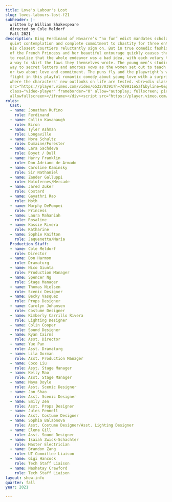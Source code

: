 ```yaml
---
title: Love's Labour's Lost
slug: loves-labours-lost-f21
subheader: |-
  written by William Shakespeare
  directed by Cole Meldorf
  Fall 2021
description: King Ferdinand of Navarre’s “no fun” edict mandates scholarly endeavors,
  quiet contemplation and complete commitment to chastity for three entire years.
  His closest courtiers reluctantly sign on. But in true comedic fashion the arrival
  of the French Princess and her beautiful entourage quickly causes the would-be scholars
  to realize that the whole endeavor was a bad idea, with each votary trying to find
  a way to skirt the laws they themselves wrote. The young men’s studies soon give
  way to secret letters and amorous vows as the women set out to teach the men a thing
  or two about love and commitment. The puns fly and the playwright’s wordplay take
  flight in this playful romantic comedy about young love with a surprising conclusion
  where the characters' new outlooks on life are tested. <br><div class="video-player-wrapper"><iframe
  src="https://player.vimeo.com/video/653270391?h=7d9911e5af&byline=0&portrait=0"
  class="video-player" frameborder="0" allow="autoplay; fullscreen; picture-in-picture"
  allowfullscreen></iframe></div><script src="https://player.vimeo.com/api/player.js"></script>
roles:
  Cast:
  - name: Jonathan Rufino
    role: Ferdinand
  - name: Collin Kavanaugh
    role: Biron
  - name: Tyler Ashman
    role: Longaville
  - name: Nora Schultz
    role: Dumaine/Forester
  - name: Lara Sachdeva
    role: Boyet / Dull
  - name: Harry Franklin
    role: Don Adriano de Armado
  - name: Caroline Kaminsky
    role: Sir Nathaniel
  - name: Zander Galluppi
    role: Holofernes/Mercade
  - name: Jared Zuker
    role: Costard
  - name: Gayathri Rao
    role: Moth
  - name: Murphy DePompei
    role: Princess
  - name: Laura Mahaniah
    role: Rosaline
  - name: Kassie Rivera
    role: Katharine
  - name: Sophie Knifton
    role: Jaquenetta/Maria
  Production Staff:
  - name: Cole Meldorf
    role: Director
  - name: Don Harmon
    role: Dramaturg
  - name: Nico Giunta
    role: Production Manager
  - name: Spencer Ng
    role: Stage Manager
  - name: Thomas Nielsen
    role: Scenic Designer
  - name: Becky Vasquez
    role: Props Designer
  - name: Carolyn Johansen
    role: Costume Designer
  - name: Kimberly Carrillo Rivera
    role: Lighting Designer
  - name: Colin Cooper
    role: Sound Designer
  - name: Ryan Cairns
    role: Asst. Director
  - name: Yue Pan
    role: Asst. Dramaturg
  - name: Lila Gorman
    role: Asst. Production Manager
  - name: Coco Liu
    role: Asst. Stage Manager
  - name: Kelly Mao
    role: Asst. Stage Manager
  - name: Maya Doyle
    role: Asst. Scenic Designer
  - name: Jon Shao
    role: Asst. Scenic Designer
  - name: Emily Zen
    role: Asst. Props Designer
  - name: Jules Fennell
    role: Asst. Costume Designer
  - name: Sophia Balabnova
    role: Asst. Costume Designer/Asst. Lighting Designer
  - name: Elena Gill
    role: Asst. Sound Designer
  - name: Isaiah Zwick-Schachter
    role: Master Electrician
  - name: Brandon Zang
    role: UT Committee Liaison
  - name: Gigi Hancock
    role: Tech Staff Liaison
  - name: Nashatay Crawford
    role: Tech Staff Liaison
layout: show-info
quarter: fall
year: 2021

---
```

